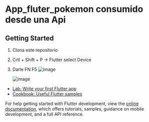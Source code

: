# App_fluter_pokemon consumido desde una Api


## Getting Started

1. Clona este repositorio
2. Crtl + Shift + P -> Flutter select Device
3. Darle FN F5
   ![image](https://github.com/elisay1/ApkFlutterPokeApp/assets/109012405/ba2e53ea-af94-4fd6-89f7-a956a20d12ef)

   ![image](https://github.com/elisay1/ApkFlutterPokeApp/assets/109012405/086f2244-9e30-41e8-931e-c58fad190cb0)



- [Lab: Write your first Flutter app](https://docs.flutter.dev/get-started/codelab)
- [Cookbook: Useful Flutter samples](https://docs.flutter.dev/cookbook)

For help getting started with Flutter development, view the
[online documentation](https://docs.flutter.dev/), which offers tutorials,
samples, guidance on mobile development, and a full API reference.
